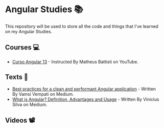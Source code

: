 # Angular Studies 📚

This repository will be used to store all the code and things that I've learned on my Angular Studies.

## Courses 💻

- [Curso Angular 13](https://www.youtube.com/playlist?list=PLnDvRpP8Bnex2GQEN0768_AxZg_RaIGmw) - Instructed By Matheus Battisti on YouTube.

## Texts 📑

- [Best practices for a clean and performant Angular application](https://medium.com/free-code-camp/best-practices-for-a-clean-and-performant-angular-application-288e7b39eb6f) - Written By Vamsi Vempati on Medium.
- [What is Angular? Definition, Advantages and Usage](https://medium.com/@vinilsilv/what-is-angular-definition-advantages-and-usage-e56e55164b6a) - Written By Vinicius Silva on Medium.

## Videos 📽️
